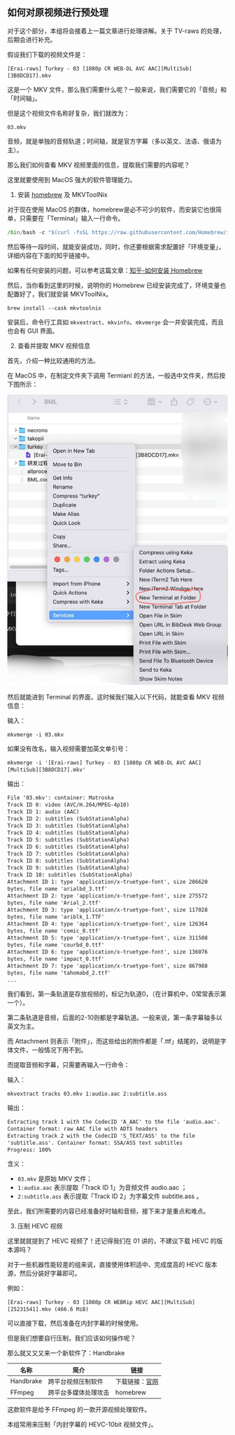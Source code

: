 ## 如何对原视频进行预处理

对于这个部分，本组将会接着上一篇文章进行处理讲解。关于 TV-raws 的处理，后期会进行补充。

假设我们下载的视频文件是：

```
[Erai-raws] Turkey - 03 [1080p CR WEB-DL AVC AAC][MultiSub][3B8DCD17].mkv
```

这是一个 MKV 文件，那么我们需要什么呢？一般来说，我们需要它的「音频」和「时间轴」。

但是这个视频文件名称好复杂，我们就改为：

```
03.mkv
```

音频，就是单独的音频轨道；时间轴，就是官方字幕（多以英文、法语、俄语为主）。

那么我们如何查看 MKV 视频里面的信息，提取我们需要的内容呢？

这里就要使用到 MacOS 强大的软件管理能力。

1. 安装 [homebrew](https://brew.sh) 及 MKVToolNix

对于现在使用 MacOS 的群体，homebrew是必不可少的软件，而安装它也很简单，只需要在「Terminal」输入一行命令。

```python
/bin/bash -c "$(curl -fsSL https://raw.githubusercontent.com/Homebrew/install/HEAD/install.sh)"
```

然后等待一段时间，就能安装成功，同时，你还要根据需求配置好「环境变量」，详细内容在下面的知乎链接中。

如果有任何安装的问题，可以参考这篇文章：[知乎-如何安装 Homebrew](https://zhuanlan.zhihu.com/p/691007156)

然后，当你看到这里的时候，说明你的 Homebrew 已经安装完成了，环境变量也配置好了，我们就安装 MKVToolNix。

```
brew install --cask mkvtoolnix
```

安装后，命令行工具如  `mkvextract`、`mkvinfo`、`mkvmerge` 会一并安装完成，而且也会有 GUI 界面。

2. 查看并提取 MKV 视频信息

首先，介绍一种比较通用的方法。

在 MacOS 中，在制定文件夹下调用 Termianl 的方法，一般选中文件夹，然后按下图所示：

![1753372836410](images/02-如何对原视频进行预处理/1753372836410.png)

然后就能进到 Terminal 的界面，这时候我们输入以下代码，就能查看 MKV 视频信息：

输入：

```
mkvmerge -i 03.mkv
```

如果没有改名，输入视频需要加英文单引号：

```
mkvmerge -i '[Erai-raws] Turkey - 03 [1080p CR WEB-DL AVC AAC][MultiSub][3B8DCD17].mkv'
```

输出：

```
File '03.mkv': container: Matroska
Track ID 0: video (AVC/H.264/MPEG-4p10)
Track ID 1: audio (AAC)
Track ID 2: subtitles (SubStationAlpha)
Track ID 3: subtitles (SubStationAlpha)
Track ID 4: subtitles (SubStationAlpha)
Track ID 5: subtitles (SubStationAlpha)
Track ID 6: subtitles (SubStationAlpha)
Track ID 7: subtitles (SubStationAlpha)
Track ID 8: subtitles (SubStationAlpha)
Track ID 9: subtitles (SubStationAlpha)
Track ID 10: subtitles (SubStationAlpha)
Attachment ID 1: type 'application/x-truetype-font', size 286620 bytes, file name 'arialbd_3.ttf'
Attachment ID 2: type 'application/x-truetype-font', size 275572 bytes, file name 'Arial_2.ttf'
Attachment ID 3: type 'application/x-truetype-font', size 117028 bytes, file name 'ariblk_1.TTF'
Attachment ID 4: type 'application/x-truetype-font', size 126364 bytes, file name 'comic_0.ttf'
Attachment ID 5: type 'application/x-truetype-font', size 311508 bytes, file name 'courbd_0.ttf'
Attachment ID 6: type 'application/x-truetype-font', size 136076 bytes, file name 'impact_0.ttf'
Attachment ID 7: type 'application/x-truetype-font', size 867988 bytes, file name 'tahomabd_2.ttf'
...
```

我们看到，第一条轨道是存放视频的，标记为轨道0，（在计算机中，0常常表示第一个）。

第二条轨道是音频，后面的2-10则都是字幕轨道。一般来说，第一条字幕轴多以英文为主。

而 Attachment 则表示「附件」，而这些给出的附件都是「.ttf」结尾的，说明是字体文件，一般情况下用不到。

而提取音频和字幕，只需要再输入一行命令：

输入：

```
mkvextract tracks 03.mkv 1:audio.aac 2:subtitle.ass
```

输出：

```
Extracting track 1 with the CodecID 'A_AAC' to the file 'audio.aac'. Container format: raw AAC file with ADTS headers
Extracting track 2 with the CodecID 'S_TEXT/ASS' to the file 'subtitle.ass'. Container format: SSA/ASS text subtitles
Progress: 100%
```

含义：

* `03.mkv` 是原始 MKV 文件；
* `1:audio.aac` 表示提取「Track ID 1」为音频文件 audio.aac ；
* `2:subtitle.ass` 表示提取「Track ID 2」为字幕文件 subtitle.ass 。

至此，我们所需要的内容已经准备好时轴和音频，接下来才是重点和难点。

3. 压制 HEVC 视频

这里就就提到了 HEVC 视频了！还记得我们在 01 讲的，不建议下载 HEVC 的版本源吗？

对于一些机器性能较差的组来说，直接使用体积适中、完成度高的 HEVC 版本源，然后分装好字幕即可。

例如：

```
[Erai-raws] Turkey - 03 [1080p CR WEBRip HEVC AAC][MultiSub][25231541].mkv (466.6 MiB)
```

可以直接下载，然后准备在内封字幕的时候使用。

但是我们想要自行压制，我们应该如何操作呢？

那么就又又又来一个新软件了：Handbrake

| 名称      | 简介                 | 链接                                 |
| --------- | -------------------- | ------------------------------------ |
| Handbrake | 跨平台视频压制软件   | 下载链接：[官网](https://handbrake.fr/) |
| FFmpeg    | 跨平台多媒体处理攻击 | homebrew                             |

这款软件是给予 FFmpeg 的一款开源视频处理软件。

本组常用来压制「内封字幕的 HEVC-10bit 视频文件」。
